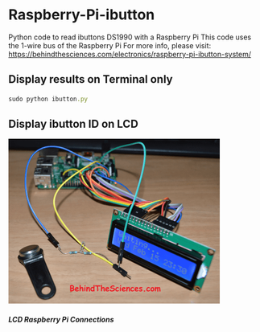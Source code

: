 # Raspberry-Pi-ibutton
Python code to read ibuttons DS1990 with a Raspberry Pi
This code uses the 1-wire bus of the Raspberry Pi
For more info, please visit:
https://behindthesciences.com/electronics/raspberry-pi-ibutton-system/

## Display results on Terminal only
```ruby
sudo python ibutton.py
```
## Display ibutton ID on LCD
![LCD_Pi_Ibutton](https://github.com/BehindTheSciences/Raspberry-Pi-ibutton/blob/master/Raspberry-Pi-Ibutton-LCD-2.png)
##### LCD Raspberry Pi Connections
